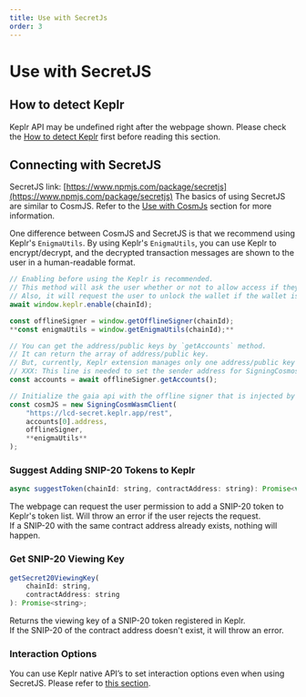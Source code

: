 ```yaml
---
title: Use with SecretJs
order: 3
---
```


# Use with SecretJS
## How to detect Keplr
Keplr API may be undefined right after the webpage shown.
Please check the [How to detect Keplr](../getting-started/connect-to-keplr.mdx#how-to-detect-keplr) first before reading this section.

## Connecting with SecretJS

SecretJS link: [https://www.npmjs.com/package/secretjs](https://www.npmjs.com/package/secretjs)
The basics of using SecretJS are similar to CosmJS. Refer to the [Use with CosmJs](../use-with/cosmjs) section for more information.  
  
One difference between CosmJS and SecretJS is that we recommend using Keplr's `EnigmaUtils`.
By using Keplr's `EnigmaUtils`, you can use Keplr to encrypt/decrypt, and the decrypted transaction messages are shown to the user in a human-readable format.

```javascript
// Enabling before using the Keplr is recommended.
// This method will ask the user whether or not to allow access if they haven't visited this website.
// Also, it will request the user to unlock the wallet if the wallet is locked.
await window.keplr.enable(chainId);

const offlineSigner = window.getOfflineSigner(chainId);
**const enigmaUtils = window.getEnigmaUtils(chainId);**

// You can get the address/public keys by `getAccounts` method.
// It can return the array of address/public key.
// But, currently, Keplr extension manages only one address/public key pair.
// XXX: This line is needed to set the sender address for SigningCosmosClient.
const accounts = await offlineSigner.getAccounts();

// Initialize the gaia api with the offline signer that is injected by Keplr extension.
const cosmJS = new SigningCosmWasmClient(
    "https://lcd-secret.keplr.app/rest",
    accounts[0].address,
    offlineSigner,
    **enigmaUtils**
);
```

### Suggest Adding SNIP-20 Tokens to Keplr

```javascript
async suggestToken(chainId: string, contractAddress: string): Promise<void>
```

The webpage can request the user permission to add a SNIP-20 token to Keplr's token list. Will throw an error if the user rejects the request.  
If a SNIP-20 with the same contract address already exists, nothing will happen.

### Get SNIP-20 Viewing Key
```javascript
getSecret20ViewingKey(
    chainId: string,
    contractAddress: string
): Promise<string>;
```
Returns the viewing key of a SNIP-20 token registered in Keplr.  
If the SNIP-20 of the contract address doesn't exist, it will throw an error.

### Interaction Options
You can use Keplr native API’s to set interaction options even when using SecretJS. Please refer to [this section](../guide/sign-a-message#sign-options).
